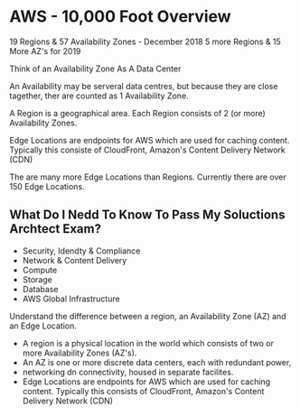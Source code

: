 # AWS - 10,000 Foot Overview

19 Regions & 57 Availability Zones - December 2018
5 more Regions & 15 More AZ's for 2019

Think of an Availability Zone As A Data Center

An Availability may be serveral data centres, but because they are
close tagether, ther are counted as 1 Availability Zone.

A Region is a geographical area. Each Region consists of 2 (or more) 
Availability Zones.

Edge Locations are endpoints for AWS which are used for caching content.
Typically this consiste of CloudFront, Amazon's Content
Delivery Network (CDN)

The are many more Edge Locations than Regions.
Currently there are over 150 Edge Locations.

## What Do I Nedd To Know To Pass My Soluctions Archtect Exam?

* Security, Idendty & Compliance
* Network & Content Delivery
* Compute 
* Storage
* Database
* AWS Global Infrastructure

Understand the difference between a region, an 
Availability Zone (AZ) and an Edge Location.
  * A region is a physical location in the world which consists of two or
more Availability Zones (AZ's).
  * An AZ is one or more discrete data centers, each with redundant power,
  * networking dn connectivity, housed in separate facilites.
  * Edge Locations are endpoints for AWS which are used for caching
content. Typically this consists of CloudFront, Amazon's Content Delivery Network (CDN)